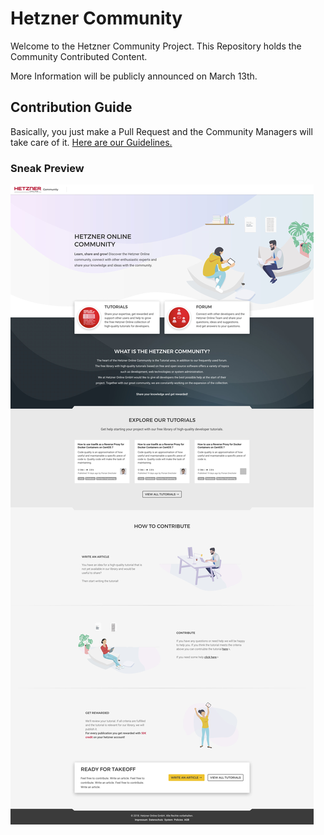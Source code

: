 
# Hetzner Community

Welcome to the Hetzner Community Project. This Repository holds the Community Contributed Content.

More Information will be publicly announced on March 13th.


## Contribution Guide 

Basically, you just make a Pull Request and the Community Managers will take care of it.
[Here are our Guidelines.](./ContributionGuidelines.md)

### Sneak Preview

![Preview](assets/Hetzner_Community_Screens.jpg)
